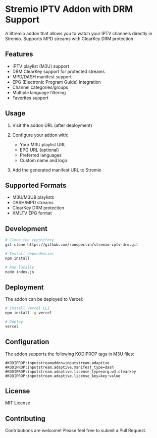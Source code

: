 # Stremio IPTV Addon with DRM Support

A Stremio addon that allows you to watch your IPTV channels directly in Stremio. Supports MPD streams with ClearKey DRM protection.

## Features

- IPTV playlist (M3U) support
- DRM ClearKey support for protected streams
- MPD/DASH manifest support
- EPG (Electronic Program Guide) integration
- Channel categories/groups
- Multiple language filtering
- Favorites support

## Usage

1. Visit the addon URL (after deployment)
2. Configure your addon with:
   - Your M3U playlist URL
   - EPG URL (optional)
   - Preferred languages
   - Custom name and logo

3. Add the generated manifest URL to Stremio

## Supported Formats

- M3U/M3U8 playlists
- DASH/MPD streams
- ClearKey DRM protection
- XMLTV EPG format

## Development

```bash
# Clone the repository
git clone https://github.com/ronspeclin/stremio-iptv-drm.git

# Install dependencies
npm install

# Run locally
node index.js
```

## Deployment

The addon can be deployed to Vercel:

```bash
# Install Vercel CLI
npm install -g vercel

# Deploy
vercel
```

## Configuration

The addon supports the following KODIPROP tags in M3U files:
```
#KODIPROP:inputstreamaddon=inputstream.adaptive
#KODIPROP:inputstream.adaptive.manifest_type=dash
#KODIPROP:inputstream.adaptive.license_type=org.w3.clearkey
#KODIPROP:inputstream.adaptive.license_key=key:value
```

## License

MIT License

## Contributing

Contributions are welcome! Please feel free to submit a Pull Request.
